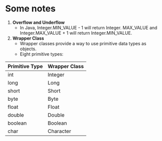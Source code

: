 # Some notes

1. **Overflow and Underflow**
    * In Java, Integer.MIN_VALUE - 1 will return Integer. MAX_VALUE and Integer.MAX_VALUE + 1 will return Integer.MIN_VALUE.
2.  **Wrapper Class**
    * Wrapper classes provide a way to use primitive data types as objects.
    * Eight primitive types:
        
| Primitive Type | Wrapper Class |
| ------- | ----------- |
| int | Integer |
| long | Long |
| short | Short|
| byte | Byte|
| float | Float|
| double | Double|
| boolean | Boolean| 
| char | Character |



